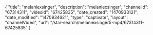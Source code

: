 {
    "title": "melaniexsinger",
    "description": "melaniexsinger",
    "channelid": "67314311",
    "videoid": "67425835",
    "date_created": "1470933131",
    "date_modified": "1470934621",
    "type": "captivate",
    "layout": "channelVideo",
    "url": "\/star-search\/melaniexsinger5-mp4\/67314311-67425835"
}
